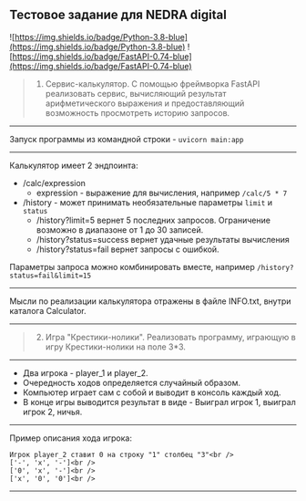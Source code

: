 ## Тестовое задание для NEDRA digital

![https://img.shields.io/badge/Python-3.8-blue](https://img.shields.io/badge/Python-3.8-blue)
![https://img.shields.io/badge/FastAPI-0.74-blue](https://img.shields.io/badge/FastAPI-0.74-blue)


>1. Сервис-калькулятор. С помощью фреймворка FastAPI реализовать сервис, вычисляющий 
    результат арифметического выражения и предоставляющий возможность просмотреть историю 
    запросов.

___
Запуск программы из командной строки - 
`uvicorn main:app`
___
Калькулятор имеет 2 эндпоинта:
* /calc/expression
    * expression - выражение для вычисления, например `/calc/5 * 7`
* /history - может принимать необязательные параметры `limit` и `status`
  * /history?limit=5 вернет 5 последних запросов. Ограничение возможно в диапазоне от 1 до 30 записей. 
  * /history?status=success вернет удачные результаты вычисления
  * /history?status=fail вернет запросы с ошибкой.
  
Параметры запроса можно комбинировать вместе, например `/history?status=fail&limit=15`

---
Мысли по реализации калькулятора отражены в файле INFO.txt, внутри каталога Calculator.

____

>2. Игра "Крестики-нолики". 
Реализовать программу, играющую в игру Крестики-нолики на поле 3*3.
___

 * Два игрока - player_1 и player_2. 
 * Очередность ходов определяется случайный образом.
 * Компьютер играет сам с собой и выводит в консоль каждый ход.
 * В конце игры выводится результат в виде - Выиграл игрок 1, выиграл игрок 2, ничья.
___
Пример описания хода игрока:
```
Игрок player_2 ставит 0 на строку "1" столбец "3"<br /> 
['-', 'x', '-']<br />
['0', 'x', '-']<br />
['x', '0', '0']<br />
```

___
